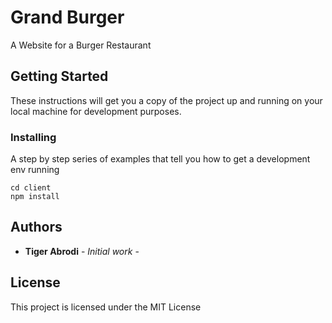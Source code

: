 # Grand Burger

A Website for a Burger Restaurant

## Getting Started

These instructions will get you a copy of the project up and running on your local machine for development purposes.

### Installing

A step by step series of examples that tell you how to get a development env running

```
cd client
npm install
```


## Authors

* **Tiger Abrodi** - *Initial work* - 

## License

This project is licensed under the MIT License 


